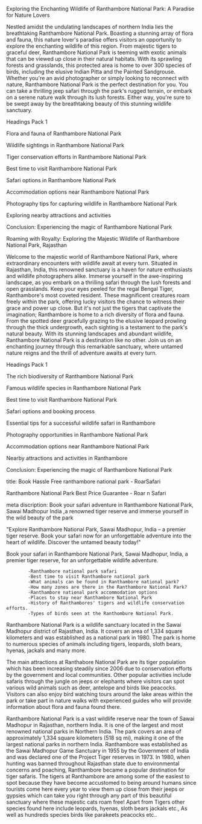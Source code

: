 Exploring the Enchanting Wildlife of Ranthambore National Park: A Paradise for Nature Lovers



Nestled amidst the undulating landscapes of northern India lies the breathtaking Ranthambore National Park. Boasting a stunning array of flora and fauna, this nature lover's paradise offers visitors an opportunity to explore the enchanting wildlife of this region. From majestic tigers to graceful deer, Ranthambore National Park is teeming with exotic animals that can be viewed up close in their natural habitats. With its sprawling forests and grasslands, this protected area is home to over 300 species of birds, including the elusive Indian Pitta and the Painted Sandgrouse. Whether you're an avid photographer or simply looking to reconnect with nature, Ranthambore National Park is the perfect destination for you. You can take a thrilling jeep safari through the park's rugged terrain, or embark on a serene nature walk through its lush forests. Either way, you're sure to be swept away by the breathtaking beauty of this stunning wildlife sanctuary.


Headings Pack 1

Flora and fauna of Ranthambore National Park

Wildlife sightings in Ranthambore National Park

Tiger conservation efforts in Ranthambore National Park

Best time to visit Ranthambore National Park

Safari options in Ranthambore National Park

Accommodation options near Ranthambore National Park

Photography tips for capturing wildlife in Ranthambore National Park

Exploring nearby attractions and activities

Conclusion: Experiencing the magic of Ranthambore National Park





Roaming with Royalty: Exploring the Majestic Wildlife of Ranthambore National Park, Rajasthan



Welcome to the majestic world of Ranthambore National Park, where extraordinary encounters with wildlife await at every turn. Situated in Rajasthan, India, this renowned sanctuary is a haven for nature enthusiasts and wildlife photographers alike. Immerse yourself in the awe-inspiring landscape, as you embark on a thrilling safari through the lush forests and open grasslands. Keep your eyes peeled for the regal Bengal Tiger, Ranthambore's most coveted resident. These magnificent creatures roam freely within the park, offering lucky visitors the chance to witness their grace and power up close. But it's not just the tigers that captivate the imagination; Ranthambore is home to a rich diversity of flora and fauna. From the spotted deer gracefully grazing to the elusive leopard prowling through the thick undergrowth, each sighting is a testament to the park's natural beauty. With its stunning landscapes and abundant wildlife, Ranthambore National Park is a destination like no other. Join us on an enchanting journey through this remarkable sanctuary, where untamed nature reigns and the thrill of adventure awaits at every turn.



Headings Pack 1

The rich biodiversity of Ranthambore National Park

Famous wildlife species in Ranthambore National Park

Best time to visit Ranthambore National Park

Safari options and booking process

Essential tips for a successful wildlife safari in Ranthambore

Photography opportunities in Ranthambore National Park

Accommodation options near Ranthambore National Park

Nearby attractions and activities in Ranthambore

Conclusion: Experiencing the magic of Ranthambore National Park




title: Book Hassle Free ranthambore national park - RoarSafari

 Ranthambore National Park Best Price Guarantee - Roar n Safari



meta discription: Book your safari adventure in Ranthambore National Park, Sawai Madhopur India ,a renowned tiger reserve and immerse yourself in the wild beauty of the park

"Explore Ranthambore National Park, Sawai Madhopur, India – a premier tiger reserve. Book your safari now for an unforgettable adventure into the heart of wildlife. Discover the untamed beauty today!"

Book your safari in Ranthambore National Park, Sawai Madhopur, India, a premier tiger reserve, for an unforgettable wildlife adventure.















            -Ranthambore national park safari
            -Best time to visit Ranthambore national park 
            -What animals can be found in Ranthambore national park? 
            -How many zones are there in the Ranthambore National Park?  
            -Ranthambore national park accommodation options 
            -Places to stay near Ranthambore National Park 
            -History of Ranthambores' tigers and wildlife conservation efforts.  
            -Types of birds seen at the Ranthombure National Park.   
            






            

Ranthambore National Park is a wildlife sanctuary located in the Sawai Madhopur district of Rajasthan, India. It covers an area of 1,334 square kilometers and was established as a national park in 1980. The park is home to numerous species of animals including tigers, leopards, sloth bears, hyenas, jackals and many more. 

The main attractions at Ranthabore National Park are its tiger population which has been increasing steadily since 2006 due to conservation efforts by the government and local communities. Other popular activities include safaris through the jungle on jeeps or elephants where visitors can spot various wild animals such as deer, antelope and birds like peacocks. Visitors can also enjoy bird watching tours around the lake areas within the park or take part in nature walks with experienced guides who will provide information about flora and fauna found there.




Ranthambore National Park is a vast wildlife reserve near the town of Sawai Madhopur in Rajasthan, northern India. It is one of the largest and most renowned national parks in Northern India. The park covers an area of approximately 1,334 square kilometers (518 sq mi), making it one of the largest national parks in northern India. Ranthambore was established as the Sawai Madhopur Game Sanctuary in 1955 by the Government of India and was declared one of the Project Tiger reserves in 1973. In 1980, when hunting was banned throughout Rajasthan state due to environmental concerns and poaching, Ranthambore became a popular destination for tiger safaris. The tigers at Ranthambore are among some of the easiest to spot because they have become accustomed to being around humans since tourists come here every year to view them up close from their jeeps or gypsies which can take you right through any part of this beautiful sanctuary where these majestic cats roam free! Apart from Tigers other species found here include leopards, hyenas, sloth bears jackals etc., As well as hundreds species birds like parakeets peacocks etc..






















   
